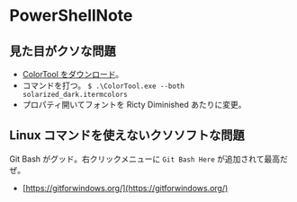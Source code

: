 PowerShellNote
===

## 見た目がクソな問題

- [ColorTool をダウンロード](https://github.com/microsoft/terminal/releases?after=v0.1.1161.0)。
- コマンドを打つ。 `$ .\ColorTool.exe --both solarized_dark.itermcolors`
- プロパティ開いてフォントを Ricty Diminished あたりに変更。


## Linux コマンドを使えないクソソフトな問題

Git Bash がグッド。右クリックメニューに `Git Bash Here` が追加されて最高だぜ。

- [https://gitforwindows.org/](https://gitforwindows.org/)
